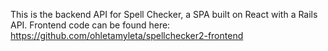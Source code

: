 This is the backend API for Spell Checker, a SPA built on React with a Rails API.  Frontend code can be found here: https://github.com/ohletamyleta/spellchecker2-frontend


